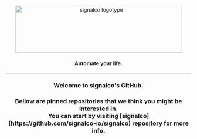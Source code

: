 <p align="center">
  <a href="https://www.signalco.io">
    <picture>
      <source media="(prefers-color-scheme: dark)" srcset="https://www.signalco.io/LogotypeDark.png">
      <img height="128" width="455" alt="signalco logotype" src="https://www.signalco.io/LogotypeLight.png">
    </picture>
  </a>
</p>
<h4 align="center">Automate your life.</h4>

<hr/>

<h3 align="center">Welcome to signalco's GitHub.</h3>

<h3 align="center">Bellow are pinned repositories that we think you might be interested in.<br/>You can start by visiting [signalco](https://github.com/signalco-io/signalco) repository for more info.</h3>
&nbsp;
